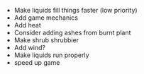 * Make liquids fill things faster (low priority)
* Add game mechanics
* Add heat
* Consider adding ashes from burnt plant
* Make shrub shrubbier
* Add wind?
* Make liquids run properly
* speed up game
